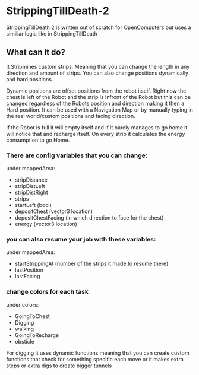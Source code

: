# StrippingTillDeath-2
StrippingTillDeath 2 is written out of scratch for OpenComputers but uses a similiar logic like in StrippingTillDeath

## What can it do?

It Stripmines custom strips. Meaning that you can change the length in any direction and amount of strips. You can also change positions dynamically and hard positions.

Dynamic positions are offset positions from the robot itself. Right now the chest is left of the Robot and the strip is infront of the Robot but this can be changed regardless of the Robots position and direction making it then a Hard position. It can be used with a Navigation Map or by manually typing in the real world/custom positions and facing direction.

If the Robot is full it will empty itself and if it barely manages to go home it will notice that and recharge itself. On every strip it calculates the energy consumption to go Home.

### There are config variables that you can change:

under mappedArea:
* stripDistance
* stripDistLeft
* stripDistRight
* strips
* startLeft (bool)
* depositChest (vector3 location)
* depositChestFacing (in which direction to face for the chest)
* energy (vector3 location)

### you can also resume your job with these variables:

under mappedArea:
* startStrippingAt (number of the strips it made to resume there)
* lastPosition
* lastFacing



### change colors for each task
under colors:
* GoingToChest
* Digging
* walking
* GoingToRecharge
* obsticle


For digging it uses dynamic functions meaning that
you can create custom functions that check for something specific each move
or it makes extra steps or extra digs to create bigger tunnels
